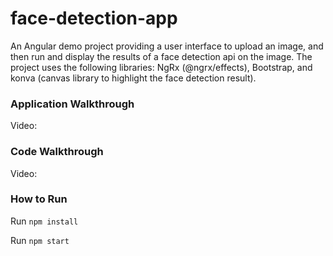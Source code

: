 # face-detection-app

An Angular demo project providing a user interface to upload an image, and then run and display the results of a face detection api on the image. The project uses the following libraries: NgRx (@ngrx/effects), Bootstrap, and konva (canvas library to highlight the face detection result).

### Application Walkthrough
Video: 

### Code Walkthrough
Video: 

### How to Run

Run `npm install`

Run `npm start`